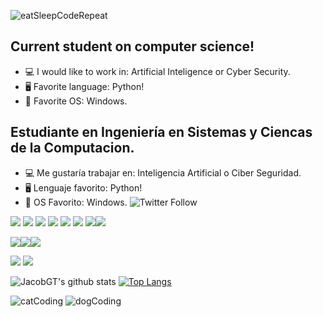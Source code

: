 ![eatSleepCodeRepeat](https://user-images.githubusercontent.com/42787753/98130260-a9992d00-1e7f-11eb-9db7-40eeb78115da.gif)
## Current student on computer science!
- 💻 I would like to work in: Artificial Inteligence or Cyber Security.
- 🖥️ Favorite language: Python!
- 📱 Favorite OS: Windows.
## Estudiante en Ingeniería en Sistemas y Ciencas de la Computacion.
- 💻 Me gustaría trabajar en: Inteligencia Artificial o Ciber Seguridad.
- 🖥️ Lenguaje favorito: Python!
- 📱 OS Favorito: Windows.
![Twitter Follow](https://img.shields.io/twitter/follow/Jacob_FR_GT?color=%231DA1F2&logo=Twitter&style=for-the-badge)
<img src="https://img.shields.io/badge/jacob_fr_gt%20-%23E4405F.svg?&style=for-the-badge&logo=Instagram&logoColor=white"/>
<img src="https://img.shields.io/badge/jacobfr_gt%20-%23FFFC00.svg?&style=for-the-badge&logo=Snapchat&logoColor=white"/>
<img src="https://img.shields.io/badge/Jacob Flores%20-%23FF0000.svg?&style=for-the-badge&logo=YouTube&logoColor=white"/>
<img src="https://img.shields.io/badge/linkedin%20-%230077B5.svg?&style=for-the-badge&logo=linkedin&logoColor=white"/>
<img src="https://img.shields.io/badge/-Stack%20overflow-FE7A16?style=for-the-badge&logo=stack-overflow&logoColor=white"/>

<img src="https://img.shields.io/badge/python%20-%2314354C.svg?&style=for-the-badge&logo=python&logoColor=white"/>
<img src="https://img.shields.io/badge/java-%23ED8B00.svg?&style=for-the-badge&logo=java&logoColor=white"/><img src="
https://img.shields.io/badge/go-%2300ADD8.svg?&style=for-the-badge&logo=go&logoColor=white"/>


<img src="https://img.shields.io/badge/nvidia-gtx1650-%2376B900.svg?&style=for-the-badge&logo=nvidia&logoColor=white"/><img src="https://img.shields.io/badge/intel-core%20i7%2010th-%230071C5.svg?&style=for-the-badge&logo=intel&logoColor=white"/><img src="https://img.shields.io/badge/windows-hp%20pavilion_gaming_15%20-vB900.svg?&style=for-the-badge&logo=windows&logoColor=white"/>




<img src="https://img.shields.io/badge/steam%20-%23000000.svg?&style=for-the-badge&logo=steam&logoColor=white"/>
<img src="https://img.shields.io/badge/epic%20games%20-%23313131.svg?&style=for-the-badge&logo=epic%20games&logoColor=white"/>

![JacobGT's github stats](https://github-readme-stats.vercel.app/api?username=JacobGT&show_icons=true&theme=highcontrast)
[![Top Langs](https://github-readme-stats.vercel.app/api/top-langs/?username=JacobGT&layout=compact)](https://github.com/JacobGT/github-readme-stats)

![catCoding](https://user-images.githubusercontent.com/42787753/98130368-ca618280-1e7f-11eb-8ae7-ff5e4234d812.gif)
![dogCoding](https://user-images.githubusercontent.com/42787753/98130510-f0872280-1e7f-11eb-880d-c9ffd439f073.gif)
